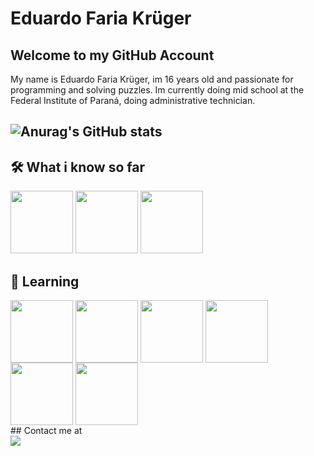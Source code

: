 # Eduardo Faria Krüger
## Welcome to my GitHub Account
My name is Eduardo Faria Krüger, im 16 years old and passionate for programming and solving puzzles. Im currently doing mid school at the Federal Institute of Paraná, doing administrative technician.
##   ![Anurag's GitHub stats](https://github-readme-stats.vercel.app/api?username=EduardoFariaKruger&show_icons=true&theme=radical)
## :hammer_and_wrench: What i know so far
  <div>
    <img src="https://cdn.jsdelivr.net/gh/devicons/devicon/icons/csharp/csharp-line.svg" widht="100" height="100"/>
   <img src="https://cdn.jsdelivr.net/gh/devicons/devicon/icons/python/python-original.svg" widht="100" height="100"/>
    <img src="https://cdn.jsdelivr.net/gh/devicons/devicon/icons/unity/unity-original.svg" widht="100" height="100"/>
  <div/>
  
## :closed_book: Learning

  <div>
   <img align="center" src="https://cdn.jsdelivr.net/gh/devicons/devicon/icons/nextjs/nextjs-original-wordmark.svg" widht="100" height="100"/>
   <img align="center" src="https://cdn.jsdelivr.net/gh/devicons/devicon/icons/react/react-original-wordmark.svg" height="100" widt="100"/>
   <img align="center" src="https://cdn.jsdelivr.net/gh/devicons/devicon/icons/raspberrypi/raspberrypi-original.svg" height="100" widht="100"/>
   <img align="center" src="https://cdn.jsdelivr.net/gh/devicons/devicon/icons/dotnetcore/dotnetcore-plain.svg" width="100" height="100"/>
   <img align="center" src="https://cdn.jsdelivr.net/gh/devicons/devicon/icons/html5/html5-plain-wordmark.svg" width="100" height="100"/>
   <img align="center" src="https://cdn.jsdelivr.net/gh/devicons/devicon/icons/css3/css3-original-wordmark.svg" width="100" height="100"/>
 <div/>
## Contact me at
  <div>
    <a href = "eduardofkruger@gmail.com"><img src="https://img.shields.io/badge/-Gmail-%23333?style=for-the-badge&logo=gmail&logoColor=white" target="_blank"></a>
    <a href = "http://lattes.cnpq.br/2363722676418506"><link rel="stylesheet" href="/academicons-1.9.1/svg/lattes.svg"/>
  
  <div/>
  

